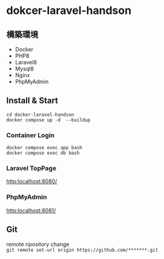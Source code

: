 # dokcer-laravel-handson

## 構築環境
- Docker 
- PHP8
- Laravel8
- Mysql8
- Nginx
- PhpMyAdmin

## Install & Start
`cd docker-laravel-handson`  
`docker compose up -d  --buildup `


### Container Login
`docker compose exec app bash`  
`docker compose exec db bash`  

### Laravel TopPage
[http:localhost:8080/](http:localhost:8080/)

### PhpMyAdmin  
[http:localhost:8081/](http:localhost:8081/)

## Git
remote ripository change  
`git remote set-url origin https://github.com/*******.git`
